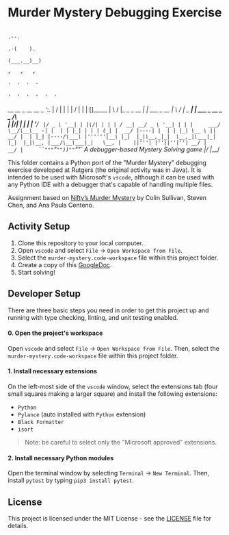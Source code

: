 # Murder Mystery Debugging Exercise

                                                                                   .--.
                                                                               .-(    ).
                                                                               (___.__)__)
                                                                               ⚡   ⚡   ⚡
                                                                               '  '  '  '
                                                                             '  '  '  '  '  '
  __  __               _             __  __           _                         ':.
 |  \/  |             | |           |  \/  |         | |                           []_____
 | \  / |_   _ _ __ __| | ___ _ __  | \  / |_   _ ___| |_ ___ _ __ _   _          /\      \
 | |\/| | | | | '__/ _` |/ _ \ '__| | |\/| | | | / __| __/ _ \ '__| | | |     ___/  \__/\__\__
-| |  | | |_| | | | (_| |  __/ |----| |  | | |_| \__ \ ||  __/ |  | |_| |----/\___\ |''''''|__\
 |_|  |_|\__,_|_|  \__,_|\___|_|    |_|  |_|\__, |___/\__\___|_|   \__, |    ||'''| |''||''|''|
                                           __/ |                  __/ |     ``"""`"`""))""`""`
A debugger-based Mystery Solving game     |___/                  |___/

This folder contains a Python port of the "Murder Mystery" debugging exercise
developed at Rutgers (the original activity was in Java). It is intended to be
used with Microsoft's `vscode`, although it can be used with any Python IDE with
a debugger that's capable of handling multiple files.

Assignment based on [Nifty’s Murder Mystery](http://nifty.stanford.edu/) by
Colin Sullivan, Steven Chen, and Ana Paula Centeno.

## Activity Setup

1. Clone this repository to your local computer.
2. Open `vscode` and select `File` -> `Open Workspace from File`.
3. Select the `murder-mystery.code-workspace` file within this project folder.
4. Create a copy of this [GoogleDoc](https://docs.google.com/document/d/1raTq4IhXgCF_bPlXW3MFXrc_IMzhc5wMO3H0Bh9bFhw).
5. Start solving!

## Developer Setup

There are three basic steps you need in order to get this project up and
running with type checking, linting, and unit testing enabled.

#### 0. Open the project's workspace

Open `vscode` and select `File` -> `Open Workspace from File`. Then, select the
`murder-mystery.code-workspace` file within this project folder.

#### 1. Install necessary extensions

On the left-most side of the `vscode` window, select the extensions tab (four
small squares making a larger square) and install the following extensions:

- `Python`
- `Pylance` (auto installed with `Python` extension)
- `Black Formatter`
- `isort`

> Note: be careful to select only the "Microsoft approved" extensions.

#### 2. Install necessary Python modules

Open the terminal window by selecting `Terminal` -> `New Terminal`. Then,
install `pytest` by typing `pip3 install pytest`.

## License

This project is licensed under the MIT License - see the [LICENSE](LICENSE) file
for details.
